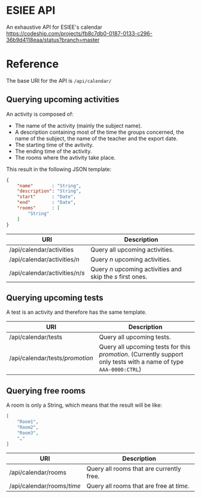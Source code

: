 # ESIEE API
An exhaustive API for ESIEE's calendar
https://codeship.com/projects/fb8c7db0-0187-0133-c296-36b9d4118eaa/status?branch=master

# Reference

The base URI for the API is ```/api/calendar/```

## Querying upcoming activities

An activity is composed of:
- The name of the activity (mainly the subject name).
- A description containing most of the time the groups concerned, the name of the subject, the name of the teacher and the export date.
- The starting time of the avtivity.
- The ending time of the activity.
- The rooms where the avtivity take place.

This result in the following JSON template:
```json
{
	"name"       : "String",
	"description": "String",
	"start"      : "Date",
	"end"        : "Date",
	"rooms"      : [
		"String"
	]
}
```

| URI                      | Description                                                |
|--------------------------|------------------------------------------------------------|
| /api/calendar/activities          | Query all upcoming activities.                             |
| /api/calendar/activities/*n*      | Query *n* upcoming activities.                             |
| /api/calendar/activities/*n*/*s*  | Query *n* upcoming activities and skip the *s* first ones. |

## Querying upcoming tests

A test is an activity and therefore has the same template.

| URI                    | Description                                                                                                           |
|------------------------|-----------------------------------------------------------------------------------------------------------------------|
| /api/calendar/tests             | Query all upcoming tests.                                                                                             |
| /api/calendar/tests/*promotion* | Query all upcoming tests for this *promotion*. (Currently support only tests with a name of type ```AAA-0000:CTRL```) |

## Querying free rooms

A room is only a String, which means that the result will be like:
```json
[
	"Room1",
	"Room2",
	"Room3",
	"…"
]
```

| URI               | Description                              |
|-------------------|------------------------------------------|
| /api/calendar/rooms        | Query all rooms that are currently free. |
| /api/calendar/rooms/*time* | Query all rooms that are free at *time*. |
